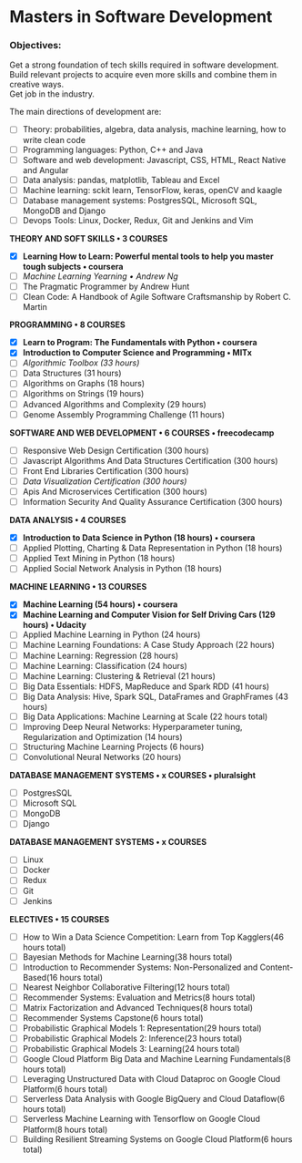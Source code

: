 # Masters in Software Development

### Objectives:
Get a strong foundation of tech skills required in software development.  
Build relevant projects to acquire even more skills and combine them in creative ways.  
Get job in the industry.  

The main directions of development are:  
- [ ] Theory: probabilities, algebra, data analysis, machine learning, how to write clean code  
- [ ] Programming languages: Python, C++ and Java  
- [ ] Software and web development: Javascript, CSS, HTML, React Native and Angular  
- [ ] Data analysis: pandas, matplotlib, Tableau and Excel  
- [ ] Machine learning: sckit learn, TensorFlow, keras, openCV and kaagle  
- [ ] Database management systems: PostgresSQL, Microsoft SQL, MongoDB and Django  
- [ ] Devops Tools: Linux, Docker, Redux, Git and Jenkins and Vim  

**THEORY AND SOFT SKILLS • 3 COURSES**

- [x]  **Learning How to Learn: Powerful mental tools to help you master tough subjects • coursera**  
- [ ]  *Machine Learning Yearning • Andrew Ng*  
- [ ]  The Pragmatic Programmer by Andrew Hunt
- [ ]  Clean Code: A Handbook of Agile Software Craftsmanship by Robert C. Martin

**PROGRAMMING • 8 COURSES**

- [x]  **Learn to Program: The Fundamentals with Python • coursera**  
- [x]  **Introduction to Computer Science and Programming • MITx**  
- [ ]  *Algorithmic Toolbox (33 hours)*    
- [ ]  Data Structures (31 hours)  
- [ ]  Algorithms on Graphs (18 hours)  
- [ ]  Algorithms on Strings (19 hours)  
- [ ]  Advanced Algorithms and Complexity (29 hours)  
- [ ]  Genome Assembly Programming Challenge (11 hours)  

**SOFTWARE AND WEB DEVELOPMENT • 6 COURSES • freecodecamp** 

- [ ]  Responsive Web Design Certification (300 hours)   
- [ ]  Javascript Algorithms And Data Structures Certification (300 hours) 
- [ ]  Front End Libraries Certification (300 hours) 
- [ ]  *Data Visualization Certification (300 hours)* 
- [ ]  Apis And Microservices Certification (300 hours) 
- [ ]  Information Security And Quality Assurance Certification (300 hours) 

**DATA ANALYSIS • 4 COURSES**

- [x]  **Introduction to Data Science in Python (18 hours) • coursera**  
- [ ]  Applied Plotting, Charting & Data Representation in Python (18 hours)
- [ ]  Applied Text Mining in Python (18 hours)  
- [ ]  Applied Social Network Analysis in Python (18 hours)  

**MACHINE LEARNING • 13 COURSES**

- [x]  **Machine Learning (54 hours) • coursera**  
- [x]  **Machine Learning and Computer Vision for Self Driving Cars (129 hours) • Udacity**  
- [ ]  Applied Machine Learning in Python (24 hours)  
- [ ]  Machine Learning Foundations: A Case Study Approach (22 hours)  
- [ ]  Machine Learning: Regression (28 hours)  
- [ ]  Machine Learning: Classification (24 hours)  
- [ ]  Machine Learning: Clustering & Retrieval (21 hours)  
- [ ]  Big Data Essentials: HDFS, MapReduce and Spark RDD (41 hours)  
- [ ]  Big Data Analysis: Hive, Spark SQL, DataFrames and GraphFrames (43 hours)  
- [ ]  Big Data Applications: Machine Learning at Scale (22 hours total)  
- [ ]  Improving Deep Neural Networks: Hyperparameter tuning, Regularization and Optimization (14 hours)  
- [ ]  Structuring Machine Learning Projects (6 hours)  
- [ ]  Convolutional Neural Networks (20 hours)  

**DATABASE MANAGEMENT SYSTEMS • x COURSES • pluralsight**

- [ ]  PostgresSQL
- [ ]  Microsoft SQL
- [ ]  MongoDB
- [ ]  Django

**DATABASE MANAGEMENT SYSTEMS • x COURSES**

- [ ]  Linux
- [ ]  Docker
- [ ]  Redux
- [ ]  Git
- [ ]  Jenkins

**ELECTIVES • 15 COURSES**

- [ ]  How to Win a Data Science Competition: Learn from Top Kagglers(46 hours total)
- [ ]  Bayesian Methods for Machine Learning(38 hours total)
- [ ]  Introduction to Recommender Systems: Non-Personalized and Content-Based(16 hours total)
- [ ]  Nearest Neighbor Collaborative Filtering(12 hours total)
- [ ]  Recommender Systems: Evaluation and Metrics(8 hours total)
- [ ]  Matrix Factorization and Advanced Techniques(8 hours total)
- [ ]  Recommender Systems Capstone(6 hours total)
- [ ]  Probabilistic Graphical Models 1: Representation(29 hours total)
- [ ]  Probabilistic Graphical Models 2: Inference(23 hours total)
- [ ]  Probabilistic Graphical Models 3: Learning(24 hours total)
- [ ]  Google Cloud Platform Big Data and Machine Learning Fundamentals(8 hours total)
- [ ]  Leveraging Unstructured Data with Cloud Dataproc on Google Cloud Platform(6 hours total)
- [ ]  Serverless Data Analysis with Google BigQuery and Cloud Dataflow(6 hours total)
- [ ]  Serverless Machine Learning with Tensorflow on Google Cloud Platform(8 hours total)
- [ ]  Building Resilient Streaming Systems on Google Cloud Platform(6 hours total)

